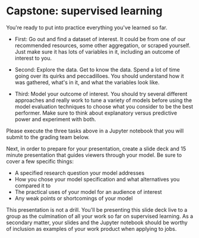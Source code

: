 # Capstone: supervised learning
You're ready to put into practice everything you've learned so far.

- First: Go out and find a dataset of interest. It could be from one of our recommended resources, some other aggregation, or scraped yourself. Just make sure it has lots of variables in it, including an outcome of interest to you.

- Second: Explore the data. Get to know the data. Spend a lot of time going over its quirks and peccadilloes. You should understand how it was gathered, what's in it, and what the variables look like.

- Third: Model your outcome of interest. You should try several different approaches and really work to tune a variety of models before using the model evaluation techniques to choose what you consider to be the best performer. Make sure to think about explanatory versus predictive power and experiment with both.

Please execute the three tasks above in a Jupyter notebook that you will submit to the grading team below.

Next, in order to prepare for your presentation, create a slide deck and 15 minute presentation that guides viewers through your model. Be sure to cover a few specific things:

- A specified research question your model addresses
- How you chose your model specification and what alternatives you compared it to
- The practical uses of your model for an audience of interest
- Any weak points or shortcomings of your model

This presentation is not a drill. You'll be presenting this slide deck live to a group as the culmination of all your work so far on supervised learning. As a secondary matter, your slides and the Jupyter notebook should be worthy of inclusion as examples of your work product when applying to jobs.